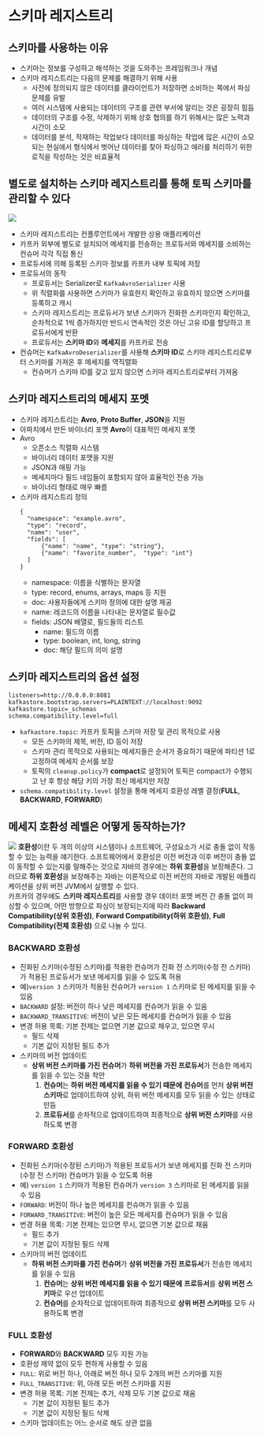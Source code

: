 # 스키마 레지스트리

## 스키마를 사용하는 이유

- 스키마는 정보를 구성하고 해석하는 것을 도와주는 프레임워크나 개념
- 스키마 레지스트리는 다음의 문제를 해결하기 위해 사용
  - 사전에 정의되지 않은 데이터를 클라이언트가 저장하면 소비하는 쪽에서 파싱 문제를 유발
  - 여러 시스템에 사용되는 데이터의 구조를 관련 부서에 알리는 것은 굉장히 힘듬
  - 데이터의 구조를 수정, 삭제하기 위해 상호 협의를 하기 위해서는 많은 노력과 시간이 소모
  - 데이터를 분석, 적재하는 작업보다 데이터를 파싱하는 작업에 많은 시간이 소모되는 현실에서 형식에서 벗어난 데이터를 찾아 파싱하고 에러를 처리하기 위한 로직을 작성하는 것은 비효율적

## 별도로 설치하는 스키마 레지스트리를 통해 토픽 스키마를 관리할 수 있다

![](https://miro.medium.com/v2/resize:fit:1200/1*dm9uhQur3mUOPA4x74t3SA.png)

- 스키마 레지스트리는 컨플루언트에서 개발한 상용 애플리케이션
- 카프카 외부에 별도로 설치되어 메세지를 전송하는 프로듀서와 메세지를 소비하는 컨슈머 각각 직접 통신
- 프로듀서에 의해 등록된 스키마 정보를 카프카 내부 토픽에 저장
- 프로듀서의 동작
  - 프로듀서는 Serializer로 `KafkaAvroSerializer` 사용
  - 위 직렬화를 사용하면 스키마가 유효한지 확인하고 유효하지 않으면 스키마를 등록하고 캐시
  - 스키마 레지스트리는 프로듀서가 보낸 스키마가 진화한 스키마인지 확인하고, 순차적으로 1씩 증가하지만 반드시 연속적인 것은 아닌 고유 ID를 할당하고 프로듀서에게 반환
  - 프로듀서는 **스키마 ID**와 **메세지**를 카프카로 전송
- 컨슈머는 `KafkaAvroDeserializer`를 사용해 **스키마 ID**로 스키마 레지스트리로부터 스키마를 가져온 후 메세지를 역직렬화
  - 컨슈머가 스키마 ID를 갖고 있지 않으면 스키마 레지스트리로부터 가져옴

## 스키마 레지스트리의 메세지 포멧

- 스키마 레지스트리는 **Avro**, **Proto Buffer**, **JSON**을 지원
- 아파치에서 만든 바이너리 포멧 **Avro**이 대표적인 메세지 포멧
- Avro
  - 오픈소스 직렬화 시스템
  - 바이너리 데이터 포맷을 지원
  - JSON과 매핑 가능
  - 메세지마다 필드 네임들이 포함되지 않아 효율적인 전송 가능
  - 바이너리 형태로 매우 빠름
- 스키마 레지스트리 정의
  ```
  {
    "namespace": "example.avro",
    "type": "record",
    "name": "user",
    "fields": [
        {"name": "name", "type": "string"},
        {"name": "favorite_number",  "type": "int"}
    ]
  }
  ```
  - namespace: 이름을 식별하는 문자열
  - type: record, enums, arrays, maps 등 지원
  - doc: 사용자들에게 스키마 정의에 대한 설명 제공
  - name: 레코드의 이름을 나타내는 문자열로 필수값
  - fields: JSON 배열로, 필드들의 리스트
    - name: 필드의 이름
    - type: boolean, int, long, string
    - doc: 해당 필드의 의미 설명

## 스키마 레지스트리의 옵션 설정

```
listeners=http://0.0.0.0:8081
kafkastore.bootstrap.servers=PLAINTEXT://localhost:9092
kafkastore.topic=_schemas
schema.compatibility.level=full
```

- `kafkastore.topic`: 카프카 토픽을 스키마 저장 및 관리 목적으로 사용
  - 모든 스키마의 제목, 버전, ID 등이 저장
  - 스키마 관리 목적으로 사용되는 메세지들은 순서가 중요하기 때문에 파티션 1로 고정하여 메세지 순서를 보장
  - 토픽의 `cleanup.policy`가 **compact**로 설정되어 토픽은 compact가 수행되고 난 후 항상 해당 키의 가장 최신 메세지만 저장
- `schema.compatibility.level` 설정을 통해 메세지 호환성 레벨 결정(**FULL**, **BACKWARD**, **FORWARD**)

## 메세지 호환성 레벨은 어떻게 동작하는가?

![](https://miro.medium.com/v2/resize:fit:1104/0*PxX6E7xfjI2K7ayV)
**호환성**이란 두 개의 이상의 시스템이나 소프트웨어, 구성요소가 서로 충돌 없이 작동할 수 있는 능력을 얘기한다. 소프트웨어에서 호환성은 이전 버전과 이후 버전이 충돌 없이 동작할 수 있는지를 말해주는 것으로 자바의 경우에는 **하위 호환성**을 보장해준다. 그러므로 **하위 호환성**을 보장해주는 자바는 이론적으로 이전 버전의 자바로 개발된 애플리케이션을 상위 버전 JVM에서 실행할 수 있다.  
카프카의 경우에도 **스키마 레지스트리**를 사용할 경우 데이터 포멧 버전 간 충돌 없이 파싱할 수 있으며, 어떤 방향으로 파싱이 보장되는지에 따라 **Backward Compatibility(상위 호환성)**, **Forward Compatibility(하위 호환성)**, **Full Compatibility(전체 호환성)** 으로 나눌 수 있다.

### BACKWARD 호환성

- 진화된 스키마(수정된 스키마)를 적용한 컨슈머가 진화 전 스키마(수정 전 스키마)가 적용된 프로듀서가 보낸 메세지를 읽을 수 있도록 허용
- 예)`version 3` 스키마가 적용된 컨슈머가 `version 1` 스키마로 된 메세지를 읽을 수 있음
- `BACKWARD` 설정: 버전이 하나 낮은 메세지를 컨슈머가 읽을 수 있음
- `BACKWARD_TRANSITIVE`: 버전이 낮은 모든 메세지를 컨슈머가 읽을 수 있음
- 변경 허용 목록: 기본 전제는 없으면 기본 값으로 채우고, 있으면 무시
  - 필드 삭제
  - 기본 값이 지정된 필드 추가
- 스키마의 버전 업데이트
  - **상위 버전 스키마를 가진 컨슈머**가 **하위 버전을 가진 프로듀서**가 전송한 메세지를 읽을 수 있는 것을 착안
    1. **컨슈머**는 **하위 버전 메세지를 읽을 수 있기 때문에** **컨슈머**를 먼저 **상위 버전 스키마**로 업데이트하여 상위, 하위 버전 메세지를 모두 읽을 수 있는 상태로 만듬
    2. **프로듀서**를 순차적으로 업데이트하여 최종적으로 **상위 버전 스키마**를 사용하도록 변경

### FORWARD 호환성

- 진화된 스키마(수정된 스키마)가 적용된 프로듀서가 보낸 메세지를 진화 전 스키마(수정 전 스키마) 컨슈머가 읽을 수 있도록 허용
- 예) `version 1` 스키마가 적용된 컨슈머가 `version 3` 스키마로 된 메세지를 읽을 수 있음
- `FORWARD`: 버전이 하나 높은 메세지를 컨슈머가 읽을 수 있음
- `FORWARD_TRANSITIVE`: 버전이 높은 모든 메세지를 컨슈머가 읽을 수 있음
- 번경 허용 목록: 기본 전제는 있으면 무시, 없으면 기본 값으로 채움
  - 필드 추가
  - 기본 값이 지정된 필드 삭제
- 스키마의 버전 업데이트
  - **하위 버전 스키마를 가진 컨슈머**가 **상위 버전을 가진 프로듀서**가 전송한 메세지를 읽을 수 있음
    1. **컨슈머**는 **상위 버전 메세지를 읽을 수 있기 때문에** **프로듀서**를 **상위 버전 스키마**로 우선 업데이트
    2. **컨슈머**를 순차적으로 업데이트하여 최종적으로 **상위 버전 스키마**를 모두 사용하도록 변경

### FULL 호환성

- **FORWARD**와 **BACKWARD** 모두 지원 가능
- 호환성 제약 없이 모두 편하게 사용할 수 있음
- `FULL`: 위로 버전 하나, 아래로 버전 하나 모두 2개의 버전 스키마를 지원
- `FULL_TRANSITIVE`: 위, 아래 모든 버전 스키마를 지원
- 변경 허용 목록: 기본 전제는 추가, 삭제 모두 기본 값으로 채움
  - 기본 값이 지정된 필드 추가
  - 기본 값이 지정된 필드 삭제
- 스키마 업데이트는 어느 순서로 해도 상관 없음
